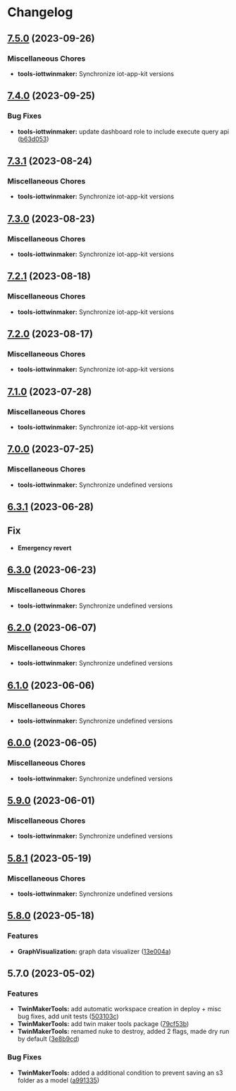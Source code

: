 # Changelog

## [7.5.0](https://github.com/awslabs/iot-app-kit/compare/tools-iottwinmaker-v7.4.0...tools-iottwinmaker-v7.5.0) (2023-09-26)


### Miscellaneous Chores

* **tools-iottwinmaker:** Synchronize iot-app-kit versions

## [7.4.0](https://github.com/awslabs/iot-app-kit/compare/tools-iottwinmaker-v7.3.1...tools-iottwinmaker-v7.4.0) (2023-09-25)


### Bug Fixes

* **tools-iottwinmaker:** update dashboard role to include execute query api ([b63d053](https://github.com/awslabs/iot-app-kit/commit/b63d0537ce247724d0dd73d8d0d1ffba20e0ab5a))

## [7.3.1](https://github.com/awslabs/iot-app-kit/compare/tools-iottwinmaker-v7.3.0...tools-iottwinmaker-v7.3.1) (2023-08-24)


### Miscellaneous Chores

* **tools-iottwinmaker:** Synchronize iot-app-kit versions

## [7.3.0](https://github.com/awslabs/iot-app-kit/compare/tools-iottwinmaker-v7.2.1...tools-iottwinmaker-v7.3.0) (2023-08-23)


### Miscellaneous Chores

* **tools-iottwinmaker:** Synchronize iot-app-kit versions

## [7.2.1](https://github.com/awslabs/iot-app-kit/compare/tools-iottwinmaker-v7.2.0...tools-iottwinmaker-v7.2.1) (2023-08-18)


### Miscellaneous Chores

* **tools-iottwinmaker:** Synchronize iot-app-kit versions

## [7.2.0](https://github.com/awslabs/iot-app-kit/compare/tools-iottwinmaker-v7.1.0...tools-iottwinmaker-v7.2.0) (2023-08-17)


### Miscellaneous Chores

* **tools-iottwinmaker:** Synchronize iot-app-kit versions

## [7.1.0](https://github.com/awslabs/iot-app-kit/compare/tools-iottwinmaker-v7.0.0...tools-iottwinmaker-v7.1.0) (2023-07-28)


### Miscellaneous Chores

* **tools-iottwinmaker:** Synchronize iot-app-kit versions

## [7.0.0](https://github.com/awslabs/iot-app-kit/compare/tools-iottwinmaker-v6.3.1...tools-iottwinmaker-v7.0.0) (2023-07-25)


### Miscellaneous Chores

* **tools-iottwinmaker:** Synchronize undefined versions

## [6.3.1](https://github.com/awslabs/iot-app-kit/compare/root-v6.3.0...root-v6.3.1) (2023-06-28)

## Fix
* **Emergency revert**
## [6.3.0](https://github.com/awslabs/iot-app-kit/compare/tools-iottwinmaker-v6.2.0...tools-iottwinmaker-v6.3.0) (2023-06-23)


### Miscellaneous Chores

* **tools-iottwinmaker:** Synchronize undefined versions

## [6.2.0](https://github.com/awslabs/iot-app-kit/compare/tools-iottwinmaker-v6.1.0...tools-iottwinmaker-v6.2.0) (2023-06-07)


### Miscellaneous Chores

* **tools-iottwinmaker:** Synchronize undefined versions

## [6.1.0](https://github.com/awslabs/iot-app-kit/compare/tools-iottwinmaker-v6.0.0...tools-iottwinmaker-v6.1.0) (2023-06-06)


### Miscellaneous Chores

* **tools-iottwinmaker:** Synchronize undefined versions

## [6.0.0](https://github.com/awslabs/iot-app-kit/compare/tools-iottwinmaker-v5.9.0...tools-iottwinmaker-v6.0.0) (2023-06-05)


### Miscellaneous Chores

* **tools-iottwinmaker:** Synchronize undefined versions

## [5.9.0](https://github.com/awslabs/iot-app-kit/compare/tools-iottwinmaker-v5.8.1...tools-iottwinmaker-v5.9.0) (2023-06-01)


### Miscellaneous Chores

* **tools-iottwinmaker:** Synchronize undefined versions

## [5.8.1](https://github.com/awslabs/iot-app-kit/compare/tools-iottwinmaker-v5.8.0...tools-iottwinmaker-v5.8.1) (2023-05-19)


### Miscellaneous Chores

* **tools-iottwinmaker:** Synchronize undefined versions

## [5.8.0](https://github.com/awslabs/iot-app-kit/compare/tools-iottwinmaker-v5.7.0...tools-iottwinmaker-v5.8.0) (2023-05-18)


### Features

* **GraphVisualization:** graph data visualizer ([13e004a](https://github.com/awslabs/iot-app-kit/commit/13e004a3c9256cc20af1e49dd52737b17ae7078b))

## 5.7.0 (2023-05-02)


### Features

* **TwinMakerTools:** add automatic workspace creation in deploy + misc bug fixes, add unit tests ([503103c](https://github.com/awslabs/iot-app-kit/commit/503103ce1de5a00a0dca64386a0a375697ff2812))
* **TwinMakerTools:** add twin maker tools package ([79cf53b](https://github.com/awslabs/iot-app-kit/commit/79cf53b5a5e278de783e860a360e45867acf1b4d))
* **TwinMakerTools:** renamed nuke to destroy, added 2 flags, made dry run by default ([3e8b9cd](https://github.com/awslabs/iot-app-kit/commit/3e8b9cd9753a20cae5c10277c09007deddd60f1a))


### Bug Fixes

* **TwinMakerTools:** added a additional condition to prevent saving an s3 folder as a model ([a991335](https://github.com/awslabs/iot-app-kit/commit/a991335d8ccbb476813b4ab092113c01fb80052c))
